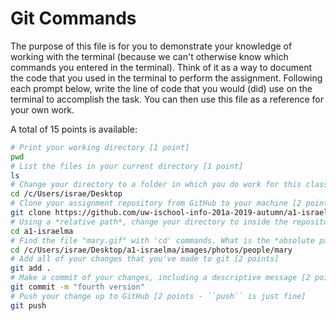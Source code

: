 # Git Commands
The purpose of this file is for you to demonstrate your knowledge of working with the terminal (because we can't otherwise know which commands you entered in the terminal). Think of it as a way to document the code that you used in the terminal to perform the assignment. Following each prompt below, write the line of code that you would (did) use on the terminal to accomplish the task. You can then use this file as a reference for your own work.

A total of 15 points is available:

```bash
# Print your working directory [1 point]
pwd
# List the files in your current directory [1 point]
ls
# Change your directory to a folder in which you do work for this class [1 point]
cd /c/Users/israe/Desktop
# Clone your assignment repository from GitHub to your machine [2 points]
git clone https://github.com/uw-ischool-info-201a-2019-autumn/a1-israelma.git
# Using a *relative path*, change your directory to inside the repository you just cloned [2 points]
cd a1-israelma
# Find the file "mary.gif" with 'cd' commands. What is the *absolute path* to this file? [2 points]
cd /c/Users/israe/Desktop/a1-israelma/images/photos/people/mary
# Add all of your changes that you've made to git [2 points]
git add .
# Make a commit of your changes, including a descriptive message [2 points: -1 if the commit doesn't describe the work completed]
git commit -m "fourth version"
# Push your change up to GitHub [2 points - ``push`` is just fine]
git push
```
